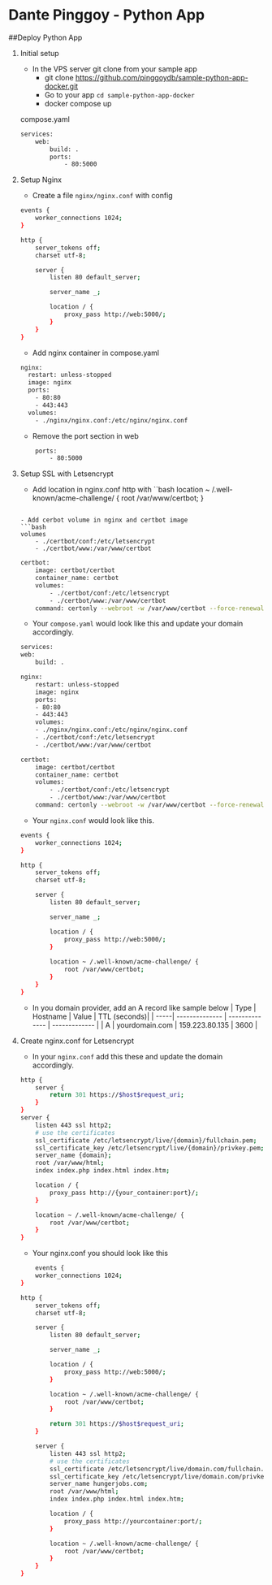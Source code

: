 # Dante Pinggoy - Python App

##Deploy Python App

1. Initial setup
    - In the VPS server git clone from your sample app
	    - git clone https://github.com/pinggoydb/sample-python-app-docker.git
	    - Go to your app `cd sample-python-app-docker`
	    - docker compose up
    
    compose.yaml
    ```bash
    services:
        web:
            build: .
            ports:
                - 80:5000
    ```

2. Setup Nginx
	- Create a file `nginx/nginx.conf` with config

    ```bash
    events {
        worker_connections 1024;
    }

    http {
        server_tokens off;
        charset utf-8;

        server {
            listen 80 default_server;

            server_name _;

            location / {
                proxy_pass http://web:5000/;
            }
        }
    }
    ```
	- Add nginx container in compose.yaml
    ```bash
	nginx:
	  restart: unless-stopped
	  image: nginx
	  ports:
	    - 80:80
	    - 443:443
	  volumes:
	    - ./nginx/nginx.conf:/etc/nginx/nginx.conf
    ```
	- Remove the port section in web
    ```bash
		ports:
			- 80:5000
    ```

3. Setup SSL with Letsencrypt
	- Add location in nginx.conf http with
	 ``bash
     location ~ /.well-known/acme-challenge/ {
          root /var/www/certbot;
      }
    ```

    - Add cerbot volume in nginx and certbot image
    ```bash
    volumes
        - ./certbot/conf:/etc/letsencrypt
        - ./certbot/www:/var/www/certbot
    ```
    ```bash
    certbot:   
        image: certbot/certbot
        container_name: certbot
        volumes:
            - ./certbot/conf:/etc/letsencrypt
            - ./certbot/www:/var/www/certbot
        command: certonly --webroot -w /var/www/certbot --force-renewal --email {email} -d {email} --agree-tos
    ```

    - Your `compose.yaml` would look like this and update your domain accordingly.

    ```bash
    services:
    web:
        build: .

    nginx:
        restart: unless-stopped
        image: nginx
        ports:
        - 80:80
        - 443:443
        volumes:
        - ./nginx/nginx.conf:/etc/nginx/nginx.conf
        - ./certbot/conf:/etc/letsencrypt
        - ./certbot/www:/var/www/certbot
    
    certbot:   
        image: certbot/certbot
        container_name: certbot
        volumes:
            - ./certbot/conf:/etc/letsencrypt
            - ./certbot/www:/var/www/certbot
        command: certonly --webroot -w /var/www/certbot --force-renewal --email {email} -d {domain} --agree-tos
    ```

    - Your `nginx.conf` would look like this.
    ```bash
    events {
        worker_connections 1024;
    }

    http {
        server_tokens off;
        charset utf-8;

        server {
            listen 80 default_server;

            server_name _;

            location / {
                proxy_pass http://web:5000/;
            }
            
            location ~ /.well-known/acme-challenge/ {
                root /var/www/certbot;
            }
        }
    }   
    ```


    - In you domain provider, add an A record like sample below
        | Type | Hostname       | Value          | 	TTL (seconds)|
        | -----| -------------- | -------------- | ------------- |
        | A    | yourdomain.com | 159.223.80.135 | 3600          |
        
3. Create nginx.conf for Letsencrypt
    - In your `nginx.conf` add this these and update the domain accordingly.
    ```bash
    http {
        server {
            return 301 https://$host$request_uri;
        }
    }
    server {
        listen 443 ssl http2;
        # use the certificates
        ssl_certificate /etc/letsencrypt/live/{domain}/fullchain.pem;
        ssl_certificate_key /etc/letsencrypt/live/{domain}/privkey.pem;
        server_name {domain};
        root /var/www/html;
        index index.php index.html index.htm;

        location / {
            proxy_pass http://{your_container:port}/;
        }

        location ~ /.well-known/acme-challenge/ {
            root /var/www/certbot;
        }
    }
    ```

    - Your nginx.conf you should look like this
    ```bash
        events {
        worker_connections 1024;
    }

    http {
        server_tokens off;
        charset utf-8;

        server {
            listen 80 default_server;

            server_name _;

            location / {
                proxy_pass http://web:5000/;
            }

            location ~ /.well-known/acme-challenge/ {
                root /var/www/certbot;
            }

            return 301 https://$host$request_uri;
        }

        server {
            listen 443 ssl http2;
            # use the certificates
            ssl_certificate /etc/letsencrypt/live/domain.com/fullchain.pem;
            ssl_certificate_key /etc/letsencrypt/live/domain.com/privkey.pem;
            server_name hungerjobs.com;
            root /var/www/html;
            index index.php index.html index.htm;

            location / {
                proxy_pass http://yourcontainer:port/;
            }

            location ~ /.well-known/acme-challenge/ {
                root /var/www/certbot;
            }
        }
    }
    ```




